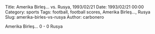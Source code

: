 Title: Amerika Birleş… vs. Rusya, 1993/02/21
Date: 1993/02/21 00:00
Category: sports
Tags: football, football scores, Amerika Birleş…, Rusya
Slug: amerika-birles-vs-rusya
Author: carbonero


Amerika Birleş… 0 - 0 Rusya

